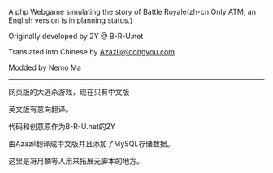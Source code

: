 A php Webgame simulating the story of Battle Royale(zh-cn Only ATM, an English version is in planning status.)

Originally developed by 2Y @ B-R-U.net

Translated into Chinese by Azazil@loongyou.com

Modded by Nemo Ma

---

网页版的大逃杀游戏，现在只有中文版

英文版有意向翻译。

代码和创意原作为B-R-U.net的2Y

由Azazil翻译成中文版并且添加了MySQL存储数据。

这里是冴月麟等人用来拓展元脚本的地方。